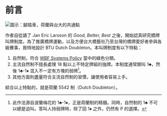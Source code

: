 # 前言

![圖示：腳踏車，荷蘭與台大的共通點](favicon.svg)

作者自從讀了 Jan Eric Larsson 的 *Good, Better, Best* 之後，開始認真研究橋牌叫牌制度。為了推廣橋牌運動，以及方便台大橋藝社乃至台灣的橋牌愛好者參與各級賽事，我特地設計 BTU Dutch Doubleton。本叫牌制度有以下特點：

1. 自然制，符合 [WBF Systems Policy](https://www.worldbridge.org/systems/) 當中的綠色分類。
2. 主流自然制不擅長處理 18 點以上不特定牌組的強牌。本制度通常開叫 1♣，然後 1♣-1♦ 混入不一定有方塊的弱牌[^wj]。
3. 其他方面則盡量符合主流自然制的習慣，讓使用者容易上手。

綜合以上特點的，就是荷蘭 5542 制（Dutch Doubleton）。

[^wj]: 此作法源自波蘭梅花的 1♣-1♦，正是荷蘭制的精髓。同時，自然制的 1♣ 不可以總是迫叫。答叫人持弱牌時，除了回 1♦ 之外，仍然有 P 的選擇。
